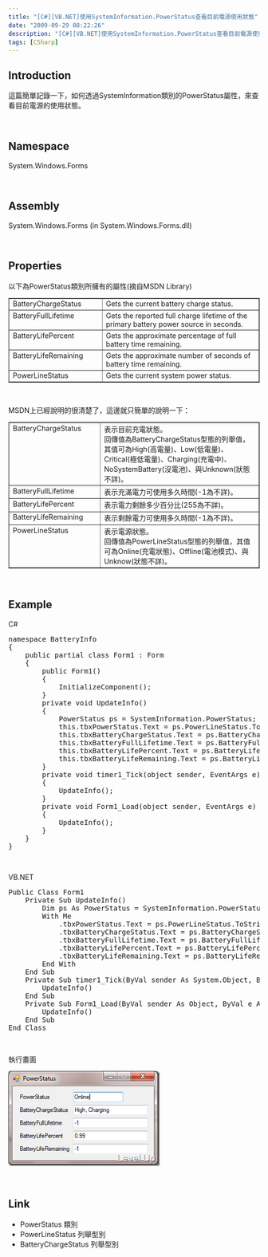 ```yaml
---
title: "[C#][VB.NET]使用SystemInformation.PowerStatus查看目前電源使用狀態"
date: "2009-09-29 08:22:26"
description: "[C#][VB.NET]使用SystemInformation.PowerStatus查看目前電源使用狀態"
tags: [CSharp]
---
```


<h2>Introduction</h2>  <p>這篇簡單記錄一下，如何透過SystemInformation類別的PowerStatus屬性，來查看目前電源的使用狀態。</p>  <p> </p>  <h2>Namespace</h2>  <p>System.Windows.Forms</p>  <p> </p>  <h2>Assembly</h2>  <p>System.Windows.Forms (in System.Windows.Forms.dll) </p>  <p> </p>  <h2>Properties</h2>  <p>以下為PowerStatus類別所擁有的屬性(摘自MSDN Library)</p>  <table border="1" cellspacing="0" cellpadding="2" width="701"><tbody>     <tr>       <td valign="top" width="200">BatteryChargeStatus</td>        <td valign="top" width="499">Gets the current battery charge status.</td>     </tr>      <tr>       <td valign="top" width="200">BatteryFullLifetime</td>        <td valign="top" width="499">Gets the reported full charge lifetime of the primary battery power source in seconds.</td>     </tr>      <tr>       <td valign="top" width="200">BatteryLifePercent</td>        <td valign="top" width="499">Gets the approximate percentage of full battery time remaining.</td>     </tr>      <tr>       <td valign="top" width="200">BatteryLifeRemaining</td>        <td valign="top" width="499">Gets the approximate number of seconds of battery time remaining.</td>     </tr>      <tr>       <td valign="top" width="200">PowerLineStatus</td>        <td valign="top" width="499">Gets the current system power status.</td>     </tr>   </tbody></table>  <p> </p>  <p>MSDN上已經說明的很清楚了，這邊就只簡單的說明一下：</p>  <table border="1" cellspacing="0" cellpadding="2" width="701"><tbody>     <tr>       <td valign="top" width="200">BatteryChargeStatus</td>        <td valign="top" width="499">表示目前充電狀態。          <br />回傳值為BatteryChargeStatus型態的列舉值，其值可為High(高電量)、Low(低電量)、Critical(極低電量)、Charging(充電中)、NoSystemBattery(沒電池)、與Unknown(狀態不詳)。</td>     </tr>      <tr>       <td valign="top" width="200">BatteryFullLifetime</td>        <td valign="top" width="499">表示充滿電力可使用多久時間(-1為不詳)。</td>     </tr>      <tr>       <td valign="top" width="200">BatteryLifePercent</td>        <td valign="top" width="499">表示電力剩餘多少百分比(255為不詳)。</td>     </tr>      <tr>       <td valign="top" width="200">BatteryLifeRemaining</td>        <td valign="top" width="499">表示剩餘電力可使用多久時間(-1為不詳)。</td>     </tr>      <tr>       <td valign="top" width="200">PowerLineStatus</td>        <td valign="top" width="499">表示電源狀態。          <br />回傳值為PowerLineStatus型態的列舉值，其值可為Online(充電狀態)、Offline(電池模式)、與Unknow(狀態不詳)。</td>     </tr>   </tbody></table>  <p> </p>  <h2>Example</h2>  <p />  <p>C#    <br /></p>  <div style="padding-bottom: 0px; margin: 0px; padding-left: 0px; padding-right: 0px; display: inline; float: none; padding-top: 0px" id="scid:812469c5-0cb0-4c63-8c15-c81123a09de7:1292710f-e5b1-46ab-8093-50df7304507d" class="wlWriterEditableSmartContent"><pre name="code" class="c#:nocontrols">namespace BatteryInfo
{
    public partial class Form1 : Form
    {
        public Form1()
        {
            InitializeComponent();
        }
        private void UpdateInfo()
        {
            PowerStatus ps = SystemInformation.PowerStatus;
            this.tbxPowerStatus.Text = ps.PowerLineStatus.ToString();
            this.tbxBatteryChargeStatus.Text = ps.BatteryChargeStatus.ToString();
            this.tbxBatteryFullLifetime.Text = ps.BatteryFullLifetime.ToString();
            this.tbxBatteryLifePercent.Text = ps.BatteryLifePercent.ToString();
            this.tbxBatteryLifeRemaining.Text = ps.BatteryLifeRemaining.ToString();
        }
        private void timer1_Tick(object sender, EventArgs e)
        {
            UpdateInfo();
        }
        private void Form1_Load(object sender, EventArgs e)
        {
            UpdateInfo();
        }        
    }
}</pre></div>

<p />

<p />

<p> </p>

<p>VB.NET  <br /></p>

<div style="padding-bottom: 0px; margin: 0px; padding-left: 0px; padding-right: 0px; display: inline; float: none; padding-top: 0px" id="scid:812469c5-0cb0-4c63-8c15-c81123a09de7:2b865c7d-8156-422f-b572-31e067264dd5" class="wlWriterEditableSmartContent"><pre name="code" class="vb:nocontrols">Public Class Form1
    Private Sub UpdateInfo()
        Dim ps As PowerStatus = SystemInformation.PowerStatus
        With Me
            .tbxPowerStatus.Text = ps.PowerLineStatus.ToString
            .tbxBatteryChargeStatus.Text = ps.BatteryChargeStatus.ToString
            .tbxBatteryFullLifetime.Text = ps.BatteryFullLifetime
            .tbxBatteryLifePercent.Text = ps.BatteryLifePercent
            .tbxBatteryLifeRemaining.Text = ps.BatteryLifeRemaining
        End With
    End Sub
    Private Sub timer1_Tick(ByVal sender As System.Object, ByVal e As System.EventArgs) Handles timer1.Tick
        UpdateInfo()
    End Sub
    Private Sub Form1_Load(ByVal sender As Object, ByVal e As System.EventArgs) Handles Me.Load
        UpdateInfo()
    End Sub
End Class
</pre></div>

<p />

<p> </p>

<p>執行畫面</p>

<p><img style="border-right-width: 0px; display: inline; border-top-width: 0px; border-bottom-width: 0px; border-left-width: 0px" title="image" border="0" alt="image" src="\images\posts\10817\image_thumb.png" width="304" height="191" /></p>

<p> </p>

<h2>Link</h2>

<ul>
  <li>PowerStatus 類別</li>

  <li>PowerLineStatus 列舉型別</li>

  <li>BatteryChargeStatus 列舉型別</li>
</ul>
